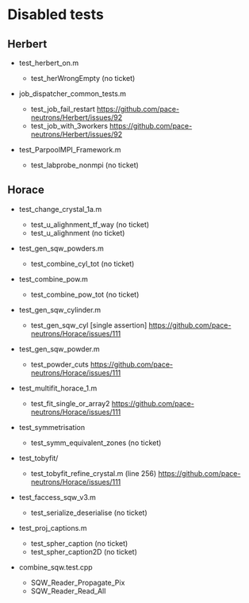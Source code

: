 # Disabled tests

## Herbert
- test_herbert_on.m
    - test_herWrongEmpty (no ticket)

- job_dispatcher_common_tests.m
	- test_job_fail_restart https://github.com/pace-neutrons/Herbert/issues/92
	- test_job_with_3workers https://github.com/pace-neutrons/Herbert/issues/92

- test_ParpoolMPI_Framework.m
	- test_labprobe_nonmpi (no ticket)


## Horace
- test_change_crystal_1a.m
	- test_u_alighnment_tf_way (no ticket)
	- test_u_alighnment (no ticket)

- test_gen_sqw_powders.m
	- test_combine_cyl_tot (no ticket)

- test_combine_pow.m
	- test_combine_pow_tot (no ticket)

- test_gen_sqw_cylinder.m
	- test_gen_sqw_cyl [single assertion] https://github.com/pace-neutrons/Horace/issues/111

- test_gen_sqw_powder.m
	- test_powder_cuts https://github.com/pace-neutrons/Horace/issues/111

- test_multifit_horace_1.m
	- test_fit_single_or_array2 https://github.com/pace-neutrons/Horace/issues/111

- test_symmetrisation
	- test_symm_equivalent_zones (no ticket)

- test_tobyfit/
	- test_tobyfit_refine_crystal.m (line 256) https://github.com/pace-neutrons/Horace/issues/111

- test_faccess_sqw_v3.m
	- test_serialize_deserialise (no ticket)

- test_proj_captions.m
	- test_spher_caption (no ticket)
	- test_spher_caption2D (no ticket)

- combine_sqw.test.cpp
	- SQW_Reader_Propagate_Pix
	- SQW_Reader_Read_All
